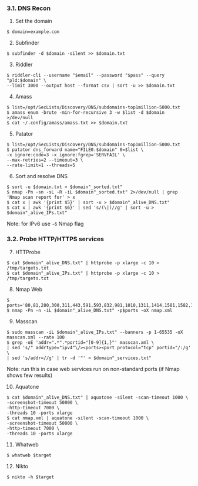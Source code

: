 ### 3.1. DNS Recon

1. Set the domain
```
$ domain=example.com
```

2. Subfinder
```
$ subfinder -d $domain -silent >> $domain.txt
```

3. Riddler
```
$ riddler-cli --username "$email" --password "$pass" --query "pld:$domain" \
--limit 3000 --output host --format csv | sort -u >> $domain.txt
```

4. Amass
```
$ list=/opt/SecLists/Discovery/DNS/subdomains-top1million-5000.txt
$ amass enum -brute -min-for-recursive 3 -w $list -d $domain >/dev/null
$ cat ~/.config/amass/amass.txt >> $domain.txt
```

5. Patator
```
$ list=/opt/SecLists/Discovery/DNS/subdomains-top1million-5000.txt
$ patator dns_forward name="FILE0.$domain" 0=$list \
-x ignore:code=3 -x ignore:fgrep='SERVFAIL' \
--max-retries=2 --timeout=3 \
--rate-limit=1 --threads=5
```

6. Sort and resolve DNS
```
$ sort -u $domain.txt > $domain"_sorted.txt"
$ nmap -Pn -sn -sL -R -iL $domain"_sorted.txt" 2>/dev/null | grep 'Nmap scan report for' > x
$ cat x | awk '{print $5}' | sort -u > $domain"_alive_DNS.txt"
$ cat x | awk '{print $6}' | sed 's/(\|)//g' | sort -u > $domain"_alive_IPs.txt"
```
Note: for IPv6 use `-6` Nmap flag

### 3.2. Probe HTTP/HTTPS services

7. HTTProbe
```
$ cat $domain"_alive_DNS.txt" | httprobe -p xlarge -c 10 > /tmp/targets.txt
$ cat $domain"_alive_IPs.txt" | httprobe -p xlarge -c 10 > /tmp/targets.txt
```

8. Nmap Web
```
$ ports='80,81,280,300,311,443,591,593,832,981,1010,1311,1414,1581,1582,1583,2082,2086,2087,2095,2096,2480,3000,3128,3333,3702,4125,4243,4444,4445,4567,4711,4712,4847,4993,5000,5010,5104,5108,5280,5281,5357,5433,5555,5556,5800,5988,5989,6200,6201,6225,6227,6240,6244,6255,6436,6437,6543,7000,7001,7002,7396,7474,8000,8001,8008,8014,8042,8069,8080,8081,8083,8088,8090,8091,8118,8123,8172,8200,8222,8243,8280,8281,8333,8337,8384,8443,8500,8530,8531,8834,8840,8880,8887,8888,8983,9000,9043,9060,9080,9090,9091,9200,9389,9443,9800,9981,9999,10000,10212,11371,12443,14439,16000,16080,16200,16225,16250,16300,16400,18091,18092,20000,20720,20790,24465,28017,55672'
$ nmap -Pn -n -iL $domain"_alive_DNS.txt" -p$ports -oX nmap.xml
```

9. Masscan
```
$ sudo masscan -iL $domain"_alive_IPs.txt" --banners -p 1-65535 -oX masscan.xml --rate 100
$ grep -oE 'addr=".*".*portid="[0-9]{1,}"' masscan.xml \
| sed 's/" addrtype="ipv4"\/><ports><port protocol="tcp" portid="/:/g' \
| sed 's/addr=//g' | tr -d '"' > $domain"_services.txt"
```
Note: run this in case web services run on non-standard ports (if Nmap shows few results)

10. Aquatone
```
$ cat $domain"_alive_DNS.txt" | aquatone -silent -scan-timeout 1000 \
-screenshot-timeout 50000 \
-http-timeout 7000 \
-threads 10 -ports xlarge
$ cat nmap.xml | aquatone -silent -scan-timeout 1000 \
-screenshot-timeout 50000 \
-http-timeout 7000 \
-threads 10 -ports xlarge
```

11. Whatweb
```
$ whatweb $target
```

12. Nikto
```
$ nikto -h $target
```
